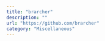 ```yaml
---
title: "brarcher"
description: ""
url: "https://github.com/brarcher"
category: "Miscellaneous"
---
```

